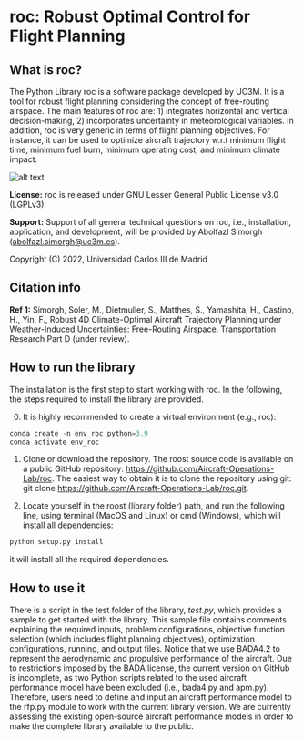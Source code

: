 # roc: Robust Optimal Control for Flight Planning
      
## What is roc?

The Python Library roc is a software package developed by UC3M. It is a tool for robust flight planning considering the concept of free-routing airspace. The main features of roc are: 1) integrates horizontal and vertical decision-making, 2) incorporates uncertainty in meteorological variables. In addition, roc is very generic in terms of flight planning objectives. For instance, it can be used to optimize aircraft trajectory w.r.t minimum flight time, minimum fuel burn, minimum operating cost, and minimum climate impact. 

![alt text](test/Key_Figure.png)

**License:** roc is released under GNU Lesser General Public License v3.0 (LGPLv3). 

**Support:** Support of all general technical questions on roc, i.e., installation, application, and development, will be provided by Abolfazl Simorgh (abolfazl.simorgh@uc3m.es). 

Copyright (C) 2022, Universidad Carlos III de Madrid

## Citation info

**Ref 1:** Simorgh, Soler, M., Dietmuller, S., Matthes, S., Yamashita, H., Castino, H., Yin, F., Robust 4D Climate-Optimal Aircraft Trajectory Planning under Weather-Induced Uncertainties: Free-Routing Airspace. Transportation Research Part D (under review).

## How to run the library
The installation is the first step to start working with roc. In the following, the steps required to install the library are provided.

0. It is highly recommended to create a virtual environment (e.g., roc):
```python
conda create -n env_roc python=3.9
conda activate env_roc
```

1. Clone or download the repository. The roost source code is available on a public GitHub repository: https://github.com/Aircraft-Operations-Lab/roc. The easiest way to obtain it is to clone the repository using git: git clone https://github.com/Aircraft-Operations-Lab/roc.git.

2. Locate yourself in the roost (library folder) path, and run the following line, using terminal (MacOS and Linux) or cmd (Windows), which will install all dependencies:
```python
python setup.py install
```
it will install all the required dependencies.

## How to use it
There is a script in the test folder of the library, *test.py*, which provides a sample to get started with the library. This sample file contains comments explaining the required inputs, problem configurations, objective function selection (which includes flight planning objectives), optimization configurations, running, and output files. Notice that we use BADA4.2 to represent the aerodynamic and propulsive performance of the aircraft. Due to restrictions imposed by the BADA license, the current version on GitHub is incomplete, as two Python scripts related to the used aircraft performance model have been excluded (i.e., bada4.py and apm.py). Therefore, users need to define and input an aircraft performance model to the rfp.py module to work with the current library version. We are currently assessing the existing open-source aircraft performance models in order to make the complete library available to the public. 